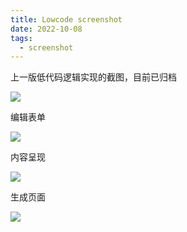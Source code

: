 ```yaml
---
title: Lowcode screenshot
date: 2022-10-08
tags:
  - screenshot
---
```


上一版低代码逻辑实现的截图，目前已归档

![](/images/lowcode/lowcode-1.png)

编辑表单

![](/images/lowcode/lowcode-2.png)

内容呈现

![](/images/lowcode/lowcode-3.png)

生成页面

![](/images/lowcode/lowcode-4.png)
